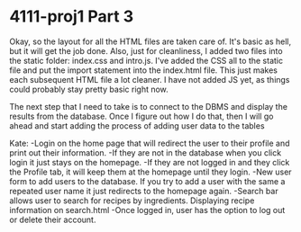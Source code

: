 # 4111-proj1 Part 3

Okay, so the layout for all the HTML files are taken care of. It's basic as 
hell, but it will get the job done. Also, just for cleanliness, I added two 
files into the static folder: index.css and intro.js. I've added the CSS all to
the static file and put the import statement into the index.html file. This 
just makes each subsequent HTML file a lot cleaner. I have not added JS yet, 
as things could probably stay pretty basic right now. 

The next step that I need to take is to connect to the DBMS and display the 
results from the database. Once I figure out how I do that, then I will 
go ahead and start adding the process of adding user data to the tables 


Kate: 
-Login on the home page that will redirect the user to their profile and print out their information.
-If they are not in the database when you click login it just stays on the homepage.
-If they are not logged in and they click the Profile tab, it will keep them at the homepage until they login.
-New user form to add users to the database. If you try to add a user with the same a repeated user name
it just redirects to the homepage again. 
-Search bar allows user to search for recipes by ingredients. Displaying recipe information on search.html
-Once logged in, user has the option to log out or delete their account.





